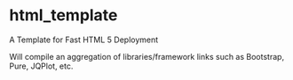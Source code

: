 html_template
=============

A Template for Fast HTML 5 Deployment


Will compile an aggregation of libraries/framework links such as
Bootstrap, Pure, JQPlot, etc.
